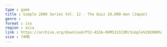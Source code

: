 ```yaml
---
type : game
title : Simple 2000 Series Vol. 12 - The Quiz 20,000-mon (Japan)
genre : 
format : iso
region : asia
link : https://archive.org/download/PS2-ASIA-ROMS321COM/Simple%202000%20Series%20Vol.%2012%20-%20The%20Quiz%2020%2C000-mon%20%28Japan%29.7z
size : 74MB
---
```

